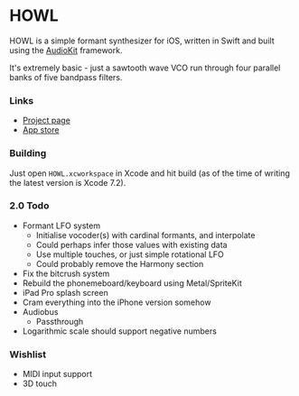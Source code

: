 # HOWL

HOWL is a simple formant synthesizer for iOS, written in Swift and built using the [AudioKit](https://github.com/audiokit/AudioKit) framework.

It's extremely basic - just a sawtooth wave VCO run through four parallel banks of five bandpass filters.

### Links

- [Project page](http://protonome.com/apps/howl/)
- [App store](https://itunes.apple.com/us/app/howl-a-formant-synthesizer/id1067562312)

### Building

Just open `HOWL.xcworkspace` in Xcode and hit build (as of the time of writing the latest version is Xcode 7.2).

### 2.0 Todo

- Formant LFO system
    - Initialise vocoder(s) with cardinal formants, and interpolate
    - Could perhaps infer those values with existing data
    - Use multiple touches, or just simple rotational LFO
    - Could probably remove the Harmony section
- Fix the bitcrush system
- Rebuild the phonemeboard/keyboard using Metal/SpriteKit
- iPad Pro splash screen
- Cram everything into the iPhone version somehow
- Audiobus
    - Passthrough
- Logarithmic scale should support negative numbers

### Wishlist

- MIDI input support
- 3D touch
